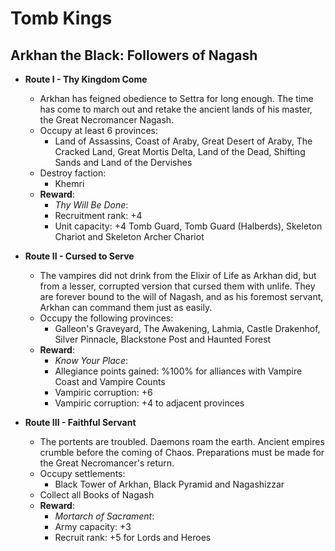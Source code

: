 # Tomb Kings

## Arkhan the Black: Followers of Nagash

* **Route I - Thy Kingdom Come**
  * Arkhan has feigned obedience to Settra for long enough. The time has come to march out and retake the ancient lands 
  of his master, the Great Necromancer Nagash.
  * Occupy at least 6 provinces:
    * Land of Assassins, Coast of Araby, Great Desert of Araby, The Cracked Land, Great Mortis Delta, Land of the Dead, 
    Shifting Sands and Land of the Dervishes
  * Destroy faction:
    * Khemri
  * **Reward**:
    * _Thy Will Be Done_:
     * Recruitment rank: +4
     * Unit capacity: +4 Tomb Guard, Tomb Guard (Halberds), Skeleton Chariot and Skeleton Archer Chariot

* **Route II - Cursed to Serve**
  * The vampires did not drink from the Elixir of Life as Arkhan did, but from a lesser, corrupted version that cursed 
  them with unlife. They are forever bound to the will of Nagash, and as his foremost servant, Arkhan can command them 
  just as easily.
  * Occupy the following provinces:
    * Galleon's Graveyard, The Awakening, Lahmia, Castle Drakenhof, Silver Pinnacle, Blackstone Post and Haunted Forest
  * **Reward**:
    * _Know Your Place_: 
     * Allegiance points gained: %100% for alliances with Vampire Coast and Vampire Counts
     * Vampiric corruption: +6
     * Vampiric corruption: +4 to adjacent provinces

* **Route III - Faithful Servant**
  * The portents are troubled. Daemons roam the earth. Ancient empires crumble before the coming of Chaos. Preparations 
  must be made for the Great Necromancer's return.
  * Occupy settlements:
    * Black Tower of Arkhan, Black Pyramid and Nagashizzar
  * Collect all Books of Nagash
  * **Reward**:
    * _Mortarch of Sacrament_:
     * Army capacity: +3
     * Recruit rank: +5 for Lords and Heroes
